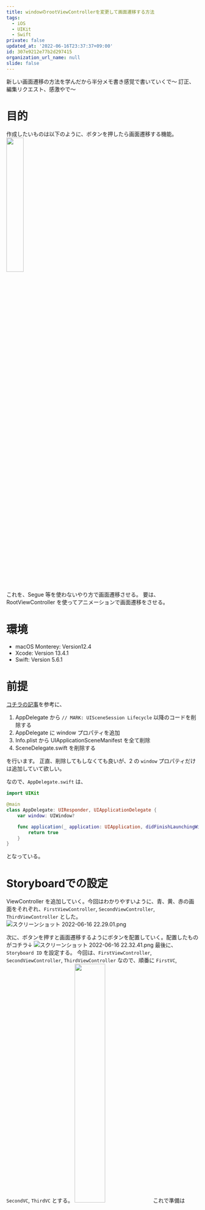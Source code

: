 ```yaml
---
title: windowのrootViewControllerを変更して画面遷移する方法
tags:
  - iOS
  - UIKit
  - Swift
private: false
updated_at: '2022-06-16T23:37:37+09:00'
id: 307e9212e77b2d297415
organization_url_name: null
slide: false
---
```

新しい画面遷移の方法を学んだから半分メモ書き感覚で書いていくで〜
訂正、編集リクエスト、感激やで〜

# 目的
作成したいものは以下のように、ボタンを押したら画面遷移する機能。
<img width=30% src="https://qiita-image-store.s3.ap-northeast-1.amazonaws.com/0/707293/05a0791c-4e25-03c0-ecab-14589ce5ff05.gif">

これを、Segue 等を使わないやり方で画面遷移させる。
要は、RootViewController を使ってアニメーションで画面遷移をさせる。

# 環境
- macOS Monterey: Version12.4
- Xcode: Version 13.4.1
- Swift: Version 5.6.1

# 前提
[コチラの記事](https://zenn.dev/nkysyuichi/articles/c3c2a6a63e1404)を参考に、
1. AppDelegate から `// MARK: UISceneSession Lifecycle` 以降のコードを削除する
1. AppDelegate に window プロパティを追加
1. Info.plist から UIApplicationSceneManifest を全て削除
1. SceneDelegate.swift を削除する

を行います。
正直、削除してもしなくても良いが、2 の `window` プロパティだけは追加していて欲しい。

なので、`AppDelegate.swift` は、
```swift:AppDelegate.swift
import UIKit

@main
class AppDelegate: UIResponder, UIApplicationDelegate {
    var window: UIWindow?

    func application(_ application: UIApplication, didFinishLaunchingWithOptions launchOptions: [UIApplication.LaunchOptionsKey: Any]?) -> Bool {
        return true
    }
}

```
となっている。

# Storyboardでの設定
ViewController を追加していく。今回はわかりやすいように、青、黄、赤の画面をそれぞれ、`FirstViewController`, `SecondViewController`, `ThirdViewController` とした。
![スクリーンショット 2022-06-16 22.29.01.png](https://qiita-image-store.s3.ap-northeast-1.amazonaws.com/0/707293/40647eee-c19f-39d0-dc90-3ec0c51bebc1.png)

次に、ボタンを押すと画面遷移するようにボタンを配置していく。配置したものがコチラ↓
![スクリーンショット 2022-06-16 22.32.41.png](https://qiita-image-store.s3.ap-northeast-1.amazonaws.com/0/707293/8067ec2f-67fe-739c-d439-7896dd09cdad.png)
最後に、`Storyboard ID` を設定する。
今回は、`FirstViewController`, `SecondViewController`, `ThirdViewController` なので、順番に `FirstVC`, `SecondVC`, `ThirdVC` とする。
<img width = 40% src = "https://qiita-image-store.s3.ap-northeast-1.amazonaws.com/0/707293/faf9cd34-540a-874e-a395-66d4d4f50527.png">
これで準備は OK。特に `Storyboard ID` を設定は忘れないように

# AppDelegateでの設定

```diff_swift: AppDelegate.swift
import UIKit

@main
class AppDelegate: UIResponder, UIApplicationDelegate {
    var window: UIWindow?
+    let storyboard = UIStoryboard(name: "Main", bundle: nil)

    func application(_ application: UIApplication, didFinishLaunchingWithOptions launchOptions: [UIApplication.LaunchOptionsKey: Any]?) -> Bool {
+        self.window = UIWindow(frame: UIScreen.main.bounds)
+        self.window?.makeKeyAndVisible()
+        let initialViewController = self.storyboard.instantiateViewController(withIdentifier: "FirstVC")
+        self.window?.rootViewController = initialViewController

        return true
    }
    
+    func switchViewController(identifier: String) {
+        UIView.transition(with: self.window!, duration: 0.5, options: .transitionCrossDissolve, animations: {
+            let oldState: Bool = UIView.areAnimationsEnabled
+            UIView.setAnimationsEnabled(false)
+            self.window?.rootViewController = self.storyboard.instantiateViewController(withIdentifier: identifier)
+            UIView.setAnimationsEnabled(oldState)
+        }, completion: nil)
+    }
}
```

# ViewControllerでの設定
UI パーツとコードを紐付けすると、↓のようになる
```diff_swift:　FirstViewController
import UIKit

final class FirstViewController: UIViewController {

    override func viewDidLoad() {
        super.viewDidLoad()

        // Do any additional setup after loading the view.
    }
    
+   @IBAction private func goToSecondVCButton(_ sender: Any) {
+   }
    
}
```
メソッドの命名はご愛嬌ということで💦

次に、画面遷移をさせるために、`func goToSecondVCButton` に先ほど作成した `func switchViewController(identifier: String)` を呼ばせる。

そうすると、↓のようになる。
```diff_swift: FirstViewController
import UIKit

final class FirstViewController: UIViewController {

    override func viewDidLoad() {
        super.viewDidLoad()

        // Do any additional setup after loading the view.
    }
    
    @IBAction private func goToSecondVCButton(_ sender: Any) {
+        guard let appDelegate = UIApplication.shared.delegate as? AppDelegate else { return }
+        appDelegate.switchViewController(identifier: "SecondVC")
    }
}
```
同様のことを `SecondViewController`, `ThirdViewController` にも行う。
```diff_swift: SecondViewController
import UIKit

final class SecondViewController: UIViewController {

    override func viewDidLoad() {
        super.viewDidLoad()

        // Do any additional setup after loading the view.
    }
    
+    @IBAction private func goToThirdVCButton(_ sender: Any) {
+        guard let appDelegate = UIApplication.shared.delegate as? AppDelegate else { return }
+        appDelegate.switchViewController(identifier: "ThirdVC")
+    }
}
```

```diff_swift: ThirdViewController
import UIKit

final class ThirdViewController: UIViewController {

    override func viewDidLoad() {
        super.viewDidLoad()

        // Do any additional setup after loading the view.
    }

+    @IBAction private func goToFirstVCButton(_ sender: Any) {
+        guard let appDelegate = UIApplication.shared.delegate as? AppDelegate else { return }
+        appDelegate.switchViewController(identifier: "FirstVC")
+    }
}
```
これで、Segue を使わずに RootViewController をアニメーションで画面遷移できた。

# 参考文献

https://en.swiswiswift.com/2019-02-01/

https://qiita.com/tomu28/items/4bb327a8f80c042e41a1











